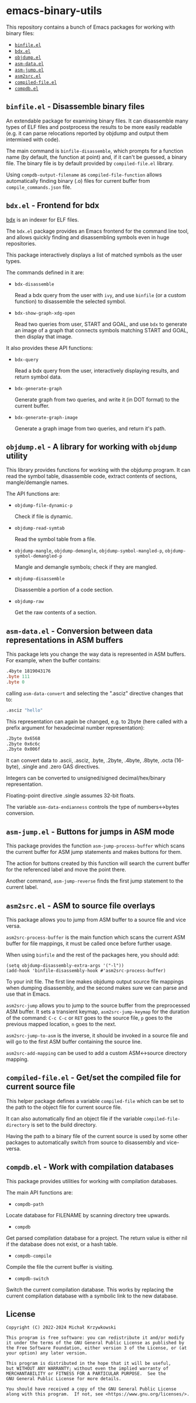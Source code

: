 # emacs-binary-utils #

This repository contains a bunch of Emacs packages for working with binary
files:

- [`binfile.el`](#binfileel---disassemble-binary-files)
- [`bdx.el`](#bdxel---frontend-for-bdx)
- [`objdump.el`](#objdumpel---a-library-for-working-with-objdump-utility)
- [`asm-data.el`](#asm-datael---conversion-between-data-representations-in-asm-buffers)
- [`asm-jump.el`](#asm-jumpel---buttons-for-jumps-in-asm-mode)
- [`asm2src.el`](#asm2srcel---asm-to-source-file-overlays)
- [`compiled-file.el`](#compiled-fileel---getset-the-compiled-file-for-current-source-file)
- [`compdb.el`](#compdbel---work-with-compilation-databases)

## `binfile.el` - Disassemble binary files ##

An extendable package for examining binary files.  It can disassemble many
types of ELF files and postprocess the results to be more easily readable
(e.g. it can parse relocations reported by objdump and output them intermixed
with code).

The main command is `binfile-disassemble`, which prompts for a function name
(by default, the function at point) and, if it can't be guessed, a binary file.
The binary file is by default provided by `compiled-file.el` library.

Using `compdb-output-filename` as `compiled-file-function` allows automatically
finding binary (.o) files for current buffer from `compile_commands.json` file.


## `bdx.el` - Frontend for bdx ##

[bdx][bdx] is an indexer for ELF files.

The `bdx.el` package provides an Emacs frontend for the command line tool, and
allows quickly finding and disassembling symbols even in huge repositories.

This package interactively displays a list of matched symbols as the user
types.

The commands defined in it are:

- `bdx-disassemble`

  Read a bdx query from the user with `ivy`, and use `binfile` (or a custom
  function) to disassemble the selected symbol.

- `bdx-show-graph-xdg-open`

  Read two queries from user, START and GOAL, and use `bdx` to generate an
  image of a graph that connects symbols matching START and GOAL, then display
  that image.

It also provides these API functions:

- `bdx-query`

  Read a bdx query from the user, interactively displaying results, and return
  symbol data.

- `bdx-generate-graph`

  Generate graph from two queries, and write it (in DOT format) to the current
  buffer.

- `bdx-generate-graph-image`

  Generate a graph image from two queries, and return it's path.

## `objdump.el` - A library for working with `objdump` utility ##

This library provides functions for working with the objdump program.  It can
read the symbol table, disassemble code, extract contents of sections,
mangle/demangle names.

The API functions are:

- `objdump-file-dynamic-p`

  Check if file is dynamic.

- `objdump-read-symtab`

  Read the symbol table from a file.

- `objdump-mangle`, `objdump-demangle`, `objdump-symbol-mangled-p`,
`objdump-symbol-demangled-p`

  Mangle and demangle symbols; check if they are mangled.

- `objdump-disassemble`

  Disassemble a portion of a code section.

- `objdump-raw`

  Get the raw contents of a section.

## `asm-data.el` - Conversion between data representations in ASM buffers ##

This package lets you change the way data is represented in ASM buffers.  For
example, when the buffer contains:

```asm
.4byte 1819043176
.byte 111
.byte 0
```

calling `asm-data-convert` and selecting the ".asciz" directive changes that
to:

```asm
.asciz "hello"
```

This representation can again be changed, e.g. to 2byte (here called with a
prefix argument for hexadecimal number representation):

```asm
.2byte 0x6568
.2byte 0x6c6c
.2byte 0x006f
```

It can convert data to .ascii, .asciz, .byte, .2byte, .4byte, .8byte, .octa
(16-byte), .single and .zero GAS directives.

Integers can be converted to unsigned/signed decimal/hex/binary
representation.

Floating-point directive .single assumes 32-bit floats.

The variable `asm-data-endianness` controls the type of numbers<->bytes
conversion.

## `asm-jump.el` - Buttons for jumps in ASM mode ##

This package provides the function `asm-jump-process-buffer` which scans the
current buffer for ASM jump statements and makes buttons for them.

The action for buttons created by this function will search the current buffer
for the referenced label and move the point there.

Another command, `asm-jump-reverse` finds the first jump statement to the
current label.

## `asm2src.el` - ASM to source file overlays ##

This package allows you to jump from ASM buffer to a source file and vice
versa.

`asm2src-process-buffer` is the main function which scans the current ASM
buffer for file mappings, it must be called once before further usage.

When using `binfile` and the rest of the packages here, you should add:

    (setq objdump-disassembly-extra-args '("-l"))
    (add-hook 'binfile-disassembly-hook #'asm2src-process-buffer)

To your init file.  The first line makes objdump output source file mappings
when dumping disassembly, and the second makes sure we can parse and use that
in Emacs.

`asm2src-jump` allows you to jump to the source buffer from the preprocessed
ASM buffer.  It sets a transient keymap, `asm2src-jump-keymap` for the duration
of the command: `C-c C-c` or `RET` goes to the source file, `p` goes to the
previous mapped location, `n` goes to the next.

`asm2src-jump-to-asm` is the inverse, it should be invoked in a source file and
will go to the first ASM buffer containing the source line.

`asm2src-add-mapping` can be used to add a custom ASM<->source directory mapping.

## `compiled-file.el` - Get/set the compiled file for current source file ##

This helper package defines a variable `compiled-file` which can be
set to the path to the object file for current source file.

It can also automatically find an object file if the variable
`compiled-file-directory` is set to the build directory.

Having the path to a binary file of the current source is used by some
other packages to automatically switch from source to disassembly and
vice-versa.

## `compdb.el` - Work with compilation databases ##

This package provides utilities for working with compilation
databases.

The main API functions are:

- `compdb-path`

Locate database for FILENAME by scanning directory tree upwards.

- `compdb`

Get parsed compilation database for a project. The return value is
either nil if the database does not exist, or a hash table.

- `compdb-compile`

Compile the file the current buffer is visiting.

- `compdb-switch`

Switch the current compilation database. This works by replacing the
current compilation database with a symbolic link to the new database.

## License ##

```
Copyright (C) 2022-2024 Michał Krzywkowski

This program is free software: you can redistribute it and/or modify
it under the terms of the GNU General Public License as published by
the Free Software Foundation, either version 3 of the License, or (at
your option) any later version.

This program is distributed in the hope that it will be useful,
but WITHOUT ANY WARRANTY; without even the implied warranty of
MERCHANTABILITY or FITNESS FOR A PARTICULAR PURPOSE.  See the
GNU General Public License for more details.

You should have received a copy of the GNU General Public License
along with this program.  If not, see <https://www.gnu.org/licenses/>.
```

[bdx]: https://github.com/mkcms/bdx

<!-- Local Variables: -->
<!-- coding: utf-8 -->
<!-- fill-column: 79 -->
<!-- End: -->
